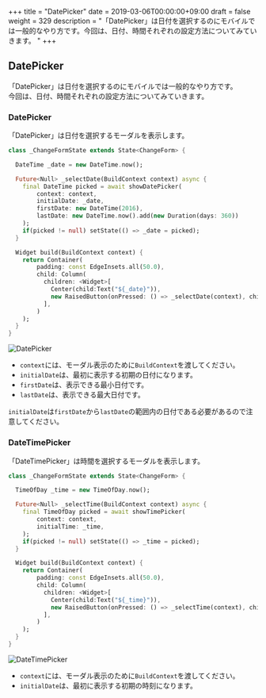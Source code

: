 +++
title = "DatePicker"
date = 2019-03-06T00:00:00+09:00
draft = false
weight = 329
description = "「DatePicker」は日付を選択するのにモバイルでは一般的なやり方です。今回は、日付、時間それぞれの設定方法についてみていきます。 "
+++

## DatePicker

「DatePicker」は日付を選択するのにモバイルでは一般的なやり方です。  
今回は、日付、時間それぞれの設定方法についてみていきます。

### DatePicker

「DatePicker」は日付を選択するモーダルを表示します。

```dart
class _ChangeFormState extends State<ChangeForm> {

  DateTime _date = new DateTime.now();

  Future<Null> _selectDate(BuildContext context) async {
    final DateTime picked = await showDatePicker(
        context: context,
        initialDate: _date,
        firstDate: new DateTime(2016),
        lastDate: new DateTime.now().add(new Duration(days: 360))
    );
    if(picked != null) setState(() => _date = picked);
  }

  Widget build(BuildContext context) {
    return Container(
        padding: const EdgeInsets.all(50.0),
        child: Column(
          children: <Widget>[
            Center(child:Text("${_date}")),
            new RaisedButton(onPressed: () => _selectDate(context), child: new Text('日付選択'),)
          ],
        )
    );
  }
}
```

<img src="/images/basic/interactive/02/datepicker_01.gif" style="min-width:300px;max-width:600px;" alt="DatePicker"/>


- ``context``には、モーダル表示のために``BuildContext``を渡してください。
- ``initialDate``は、最初に表示する初期の日付になります。
- ``firstDate``は、表示できる最小日付です。
- ``lastDate``は、表示できる最大日付です。

``initialDate``は``firstDate``から``lastDate``の範囲内の日付である必要があるので注意してください。

### DateTimePicker

「DateTimePicker」は時間を選択するモーダルを表示します。

```dart
class _ChangeFormState extends State<ChangeForm> {

  TimeOfDay _time = new TimeOfDay.now();

  Future<Null> _selectTime(BuildContext context) async {
    final TimeOfDay picked = await showTimePicker(
        context: context,
        initialTime: _time,
    );
    if(picked != null) setState(() => _time = picked);
  }

  Widget build(BuildContext context) {
    return Container(
        padding: const EdgeInsets.all(50.0),
        child: Column(
          children: <Widget>[
            Center(child:Text("${_time}")),
            new RaisedButton(onPressed: () => _selectTime(context), child: new Text('時間選択'),)
          ],
        )
    );
  }
}
```

<img src="/images/basic/interactive/02/datetimepicker_01.gif" style="min-width:300px;max-width:600px;" alt="DateTimePicker"/>

- ``context``には、モーダル表示のために``BuildContext``を渡してください。
- ``initialDate``は、最初に表示する初期の時刻になります。

